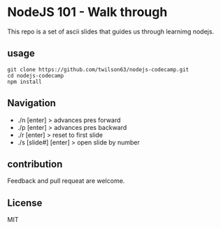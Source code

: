 # NodeJS 101 - Walk through

This repo is a set of ascii slides that guides us through learnimg nodejs. 

## usage

```
git clone https://github.com/twilson63/nodejs-codecamp.git
cd nodejs-codecamp
npm install
```

## Navigation

* ./n [enter]  > advances pres forward
* ./p [enter]  > advances pres backward
* ./r [enter]  > reset to first slide
* ./s [slide#] [enter] > open slide by number

## contribution

Feedback and pull requeat are welcome.

## License

MIT


